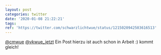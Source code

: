 ```yaml
---
layout: post
categories: twitter
date: '2020-01-08 21:22:21'
tags: 
ref: 'https://twitter.com/schwarzlichtwue/status/1215020942503616513'
---
```

[@cmwue](https://twitter.com/cmwue) [@vkwue_jetzt](https://twitter.com/vkwue_jetzt) Ein Post hierzu ist auch schon in Arbeit :) kommt gleich!